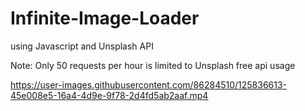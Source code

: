 # Infinite-Image-Loader
using Javascript and Unsplash API

Note: Only 50 requests per hour is limited to Unsplash free api usage


https://user-images.githubusercontent.com/86284510/125836613-45e008e5-16a4-4d9e-9f78-2d4fd5ab2aaf.mp4




